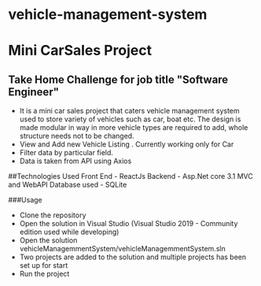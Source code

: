# vehicle-management-system
# Mini CarSales Project
## Take Home Challenge for job title "Software Engineer"

- It is a mini car sales project that caters vehicle management system used to store variety of vehicles such as car, boat etc. The design is made modular in way in more vehicle types are required to add, whole structure needs not to be changed.
- View and Add new Vehicle Listing . Currently working only for Car
- Filter data by particular field.
- Data is taken from API using Axios

##Technologies Used
Front End - ReactJs
Backend - Asp.Net core 3.1 MVC and WebAPI
Database used - SQLite


###Usage
- Clone the repository
- Open the solution in Visual Studio (Visual Studio 2019 - Community edition used while developing)
- Open the solution vehicleManagemmentSystem/vehicleManagemmentSystem.sln
- Two projects are added to the solution and multiple projects has been set up for start 
- Run the project
